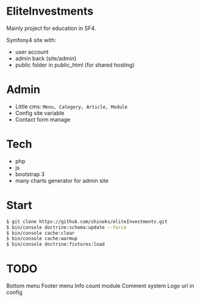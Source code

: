 # EliteInvestments

Mainly project for education in SF4.

Symfony4 site with:

- user account
- admin back (site/admin)
- public folder in public_html (for shared hosting)

# Admin

- Little cms:
    ``Menu, Category, Article, Module``
- Config site variable
- Contact form manage

# Tech

- php
- js
- bootstrap 3
- many charts generator for admin site

# Start

```sh
$ git clone https://github.com/shinoks/eliteInvestments.git
$ bin/console doctrine:schema:update --force
$ bin/console cache:clear
$ bin/console cache:warmup
$ bin/console doctrine:fixtures:load
```
# TODO
Bottom menu
Footer menu
Info count module
Comment system
Logo url in config
